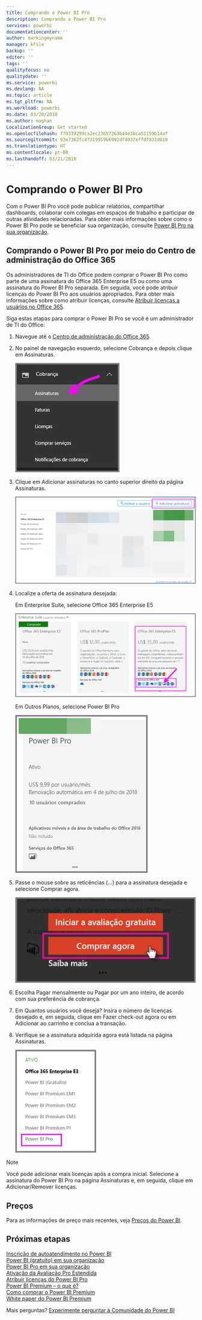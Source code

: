 ```yaml
---
title: Comprando o Power BI Pro
description: Comprando o Power BI Pro
services: powerbi
documentationcenter: ''
author: markingmyname
manager: kfile
backup: ''
editor: ''
tags: ''
qualityfocus: no
qualitydate: ''
ms.service: powerbi
ms.devlang: NA
ms.topic: article
ms.tgt_pltfrm: NA
ms.workload: powerbi
ms.date: 03/20/2018
ms.author: maghan
LocalizationGroup: Get started
ms.openlocfilehash: f79339299ca2ec23657263b44e3bca51159b14af
ms.sourcegitcommit: 93e7362fc47319959b6992dfd037effdf831d010
ms.translationtype: HT
ms.contentlocale: pt-BR
ms.lasthandoff: 03/21/2018
---
```

# <a name="purchasing-power-bi-pro"></a>Comprando o Power BI Pro

Com o Power BI Pro você pode publicar relatórios, compartilhar dashboards, colaborar com colegas em espaços de trabalho e participar de outras atividades relacionadas. Para obter mais informações sobre como o Power BI Pro pode se beneficiar sua organização, consulte [Power BI Pro na sua organização](service-power-bi-pro-in-your-organization.md).

## <a name="purchasing-power-bi-pro-through-office-365-admin-center"></a>Comprando o Power BI Pro por meio do Centro de administração do Office 365

Os administradores de TI do Office podem comprar o Power BI Pro como parte de uma assinatura do Office 365 Enterprise E5 ou como uma assinatura do Power BI Pro separada. Em seguida, você pode atribuir licenças do Power BI Pro aos usuários apropriados. Para obter mais informações sobre como atribuir licenças, consulte [Atribuir licenças a usuários no Office 365](https://support.office.com/en-us/article/assign-licenses-to-users-in-office-365-for-business-997596b5-4173-4627-b915-36abac6786dc?ui=en-US&rs=en-US&ad=US).

Siga estas etapas para comprar o Power BI Pro se você é um administrador de TI do Office:

1. Navegue até o [Centro de administração do Office 365](https://portal.office.com/adminportal/home#/homepage).
2. No painel de navegação esquerdo, selecione Cobrança e depois clique em Assinaturas.

    ![image](media/service-purchasing-power-bi-pro/service-purchasing-power-bi-pro-01.png)

3. Clique em Adicionar assinaturas no canto superior direito da página Assinaturas.

    ![image](media/service-purchasing-power-bi-pro/service-purchasing-power-bi-pro-02.png)

4. Localize a oferta de assinatura desejada:

    Em Enterprise Suite, selecione Office 365 Enterprise E5

    ![image](media/service-purchasing-power-bi-pro/service-purchasing-power-bi-pro-03.png)

    Em Outros Planos, selecione Power BI Pro

    ![image](media/service-purchasing-power-bi-pro/service-purchasing-power-bi-pro-04.png)

5. Passe o mouse sobre as reticências (...) para a assinatura desejada e selecione Comprar agora.

    ![image](media/service-purchasing-power-bi-pro/service-purchasing-power-bi-pro-05.png)

6. Escolha Pagar mensalmente ou Pagar por um ano inteiro, de acordo com sua preferência de cobrança.
7. Em Quantos usuários você deseja? Insira o número de licenças desejado e, em seguida, clique em Fazer check-out agora ou em Adicionar ao carrinho e conclua a transação.
8. Verifique se a assinatura adquirida agora está listada na página Assinaturas.

   ![image](media/service-purchasing-power-bi-pro/service-purchasing-power-bi-pro-06.png)

> [!NOTE]
> Você pode adicionar mais licenças após a compra inicial. Selecione a assinatura do Power BI Pro na página Assinaturas e, em seguida, clique em Adicionar/Remover licenças.
>

## <a name="pricing"></a>Preços

Para as informações de preço mais recentes, veja [Preços do Power BI](https://powerbi.microsoft.com/en-us/pricing/).

## <a name="next-steps"></a>Próximas etapas
[Inscrição de autoatendimento no Power BI](service-admin-signing-up-for-power-bi-with-a-new-office-365-trial.md)
<br/>
[Power BI (gratuito) em sua organização](service-admin-service-free-in-your-organization.md)
<br/>
[Power BI Pro em sua organização](service-power-bi-pro-in-your-organization.md)
<br/>
[Ativação da Avaliação Pro Estendida](service-extended-pro-trial.md)
<br/>
[Atribuir licenças do Power BI Pro](service-assigning-power-bi-pro-licenses.md)
<br/>
[Power BI Premium – o que é?](service-admin-premium-manage.md)
<br/>
[Como comprar o Power BI Premium](service-admin-premium-purchase.md)
<br/>
[White paper do Power BI Premium](https://aka.ms/pbipremiumwhitepaper)

Mais perguntas? [Experimente perguntar à Comunidade do Power BI](https://community.powerbi.com/)